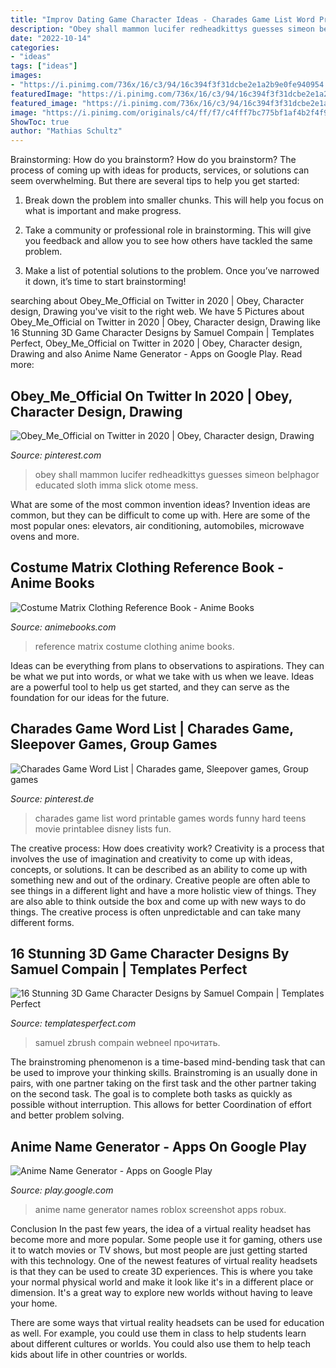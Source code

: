 ```yaml
---
title: "Improv Dating Game Character Ideas - Charades Game List Word Printable Games Words Funny Hard Teens Movie Printablee Disney Lists Fun"
description: "Obey shall mammon lucifer redheadkittys guesses simeon belphagor educated sloth imma slick otome mess"
date: "2022-10-14"
categories:
- "ideas"
tags: ["ideas"]
images:
- "https://i.pinimg.com/736x/16/c3/94/16c394f3f31dcbe2e1a2b9e0fe940954.jpg"
featuredImage: "https://i.pinimg.com/736x/16/c3/94/16c394f3f31dcbe2e1a2b9e0fe940954.jpg"
featured_image: "https://i.pinimg.com/736x/16/c3/94/16c394f3f31dcbe2e1a2b9e0fe940954.jpg"
image: "https://i.pinimg.com/originals/c4/ff/f7/c4fff7bc775bf1af4b2f4f97ef082b3e.jpg"
ShowToc: true
author: "Mathias Schultz"
---
```



Brainstorming: How do you brainstorm?
How do you brainstorm? The process of coming up with ideas for products, services, or solutions can seem overwhelming. But there are several tips to help you get started:
1. Break down the problem into smaller chunks. This will help you focus on what is important and make progress.

2. Take a community or professional role in brainstorming. This will give you feedback and allow you to see how others have tackled the same problem.

3. Make a list of potential solutions to the problem. Once you’ve narrowed it down, it’s time to start brainstorming!

	

		
searching about Obey_Me_Official on Twitter in 2020 | Obey, Character design, Drawing you've visit to the right web. We have 5 Pictures about Obey_Me_Official on Twitter in 2020 | Obey, Character design, Drawing like 16 Stunning 3D Game Character Designs by Samuel Compain | Templates Perfect, Obey_Me_Official on Twitter in 2020 | Obey, Character design, Drawing and also Anime Name Generator - Apps on Google Play. Read more:
		
    
## Obey_Me_Official On Twitter In 2020 | Obey, Character Design, Drawing

<img loading=lazy src="https://i.pinimg.com/736x/16/c3/94/16c394f3f31dcbe2e1a2b9e0fe940954.jpg" onerror="this.onerror=null;this.src='https://tse2.mm.bing.net/th?id=OIP.3JHaWDabfCg4plr2_icitAHaHa&amp;pid=15.1';" alt="Obey_Me_Official on Twitter in 2020 | Obey, Character design, Drawing">

_Source: pinterest.com_

>obey shall mammon lucifer redheadkittys guesses simeon belphagor educated sloth imma slick otome mess. 

	

What are some of the most common invention ideas?
Invention ideas are common, but they can be difficult to come up with. Here are some of the most popular ones: elevators, air conditioning, automobiles, microwave ovens and more.

    
## Costume Matrix Clothing Reference Book - Anime Books

<img loading=lazy src="https://sep.yimg.com/ay/animebooks-com/costume-matrix-clothing-reference-book-22.gif" onerror="this.onerror=null;this.src='https://tse1.mm.bing.net/th?id=OIP.ahMcsvd9TfNnzHiGEoIfaQHaJ4&amp;pid=15.1';" alt="Costume Matrix Clothing Reference Book - Anime Books">

_Source: animebooks.com_

>reference matrix costume clothing anime books. 

	

Ideas can be everything from plans to observations to aspirations. They can be what we put into words, or what we take with us when we leave. Ideas are a powerful tool to help us get started, and they can serve as the foundation for our ideas for the future.

    
## Charades Game Word List | Charades Game, Sleepover Games, Group Games

<img loading=lazy src="https://i.pinimg.com/originals/c4/ff/f7/c4fff7bc775bf1af4b2f4f97ef082b3e.jpg" onerror="this.onerror=null;this.src='https://tse2.mm.bing.net/th?id=OIP.JihvFtzOst5kEL4Agc8VswHaJl&amp;pid=15.1';" alt="Charades Game Word List | Charades game, Sleepover games, Group games">

_Source: pinterest.de_

>charades game list word printable games words funny hard teens movie printablee disney lists fun. 

	

The creative process: How does creativity work?
Creativity is a process that involves the use of imagination and creativity to come up with ideas, concepts, or solutions. It can be described as an ability to come up with something new and out of the ordinary. Creative people are often able to see things in a different light and have a more holistic view of things. They are also able to think outside the box and come up with new ways to do things. The creative process is often unpredictable and can take many different forms.

    
## 16 Stunning 3D Game Character Designs By Samuel Compain | Templates Perfect

<img loading=lazy src="https://www.templatesperfect.com/wp-content/uploads/2013/09/2-banniere-game-character-zbrush-by-samuel.jpg" onerror="this.onerror=null;this.src='https://tse3.mm.bing.net/th?id=OIP.c59xgrRczN8FWml3NL1ySgHaJH&amp;pid=15.1';" alt="16 Stunning 3D Game Character Designs by Samuel Compain | Templates Perfect">

_Source: templatesperfect.com_

>samuel zbrush compain webneel прочитать. 

	

The brainstroming phenomenon is a time-based mind-bending task that can be used to improve your thinking skills. Brainstroming is an usually done in pairs, with one partner taking on the first task and the other partner taking on the second task. The goal is to complete both tasks as quickly as possible without interruption. This allows for better Coordination of effort and better problem solving.

    
## Anime Name Generator - Apps On Google Play

<img loading=lazy src="https://lh3.googleusercontent.com/47snMA908ayNUgiEQ6izXp7UmiJqyxvo1OiOIxLgE_strZualRn9RG_jxsOVPJIIxw=w720-h310" onerror="this.onerror=null;this.src='https://tse3.mm.bing.net/th?id=OIP.Nz7qoDfUAoZqXQ-UDmnGfgHaD5&amp;pid=15.1';" alt="Anime Name Generator - Apps on Google Play">

_Source: play.google.com_

>anime name generator names roblox screenshot apps robux. 

	

Conclusion
In the past few years, the idea of a virtual reality headset has become more and more popular. Some people use it for gaming, others use it to watch movies or TV shows, but most people are just getting started with this technology. 
One of the newest features of virtual reality headsets is that they can be used to create 3D experiences. This is where you take your normal physical world and make it look like it's in a different place or dimension. It's a great way to explore new worlds without having to leave your home. 

There are some ways that virtual reality headsets can be used for education as well. For example, you could use them in class to help students learn about different cultures or worlds. You could also use them to help teach kids about life in other countries or worlds.

